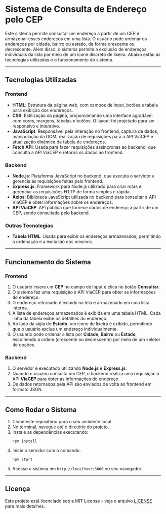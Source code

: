# Sistema de Consulta de Endereço pelo CEP

Este sistema permite consultar um endereço a partir de um CEP e armazenar esses endereços em uma lista. O usuário pode ordenar os endereços por cidade, bairro ou estado, de forma crescente ou decrescente. Além disso, o sistema permite a exclusão de endereços individuais da lista por meio de um ícone discreto de lixeira. Abaixo estão as tecnologias utilizadas e o funcionamento do sistema.

---

## Tecnologias Utilizadas

### **Frontend**
- **HTML**: Estrutura da página web, com campos de input, botões e tabela para exibição dos endereços.
- **CSS**: Estilização da página, proporcionando uma interface agradável com cores, margens, tabelas e botões. O layout foi projetado para ser responsivo e interativo.
- **JavaScript**: Responsável pela interação no frontend, captura de dados, manipulação da DOM, realização de requisições para a API ViaCEP e atualização dinâmica da tabela de endereços.
- **Fetch API**: Usada para fazer requisições assíncronas ao backend, que consulta a API ViaCEP e retorna os dados ao frontend.

### **Backend**
- **Node.js**: Plataforma JavaScript no backend, que executa o servidor e gerencia as requisições feitas pelo frontend.
- **Express.js**: Framework para Node.js utilizado para criar rotas e gerenciar as requisições HTTP de forma simples e rápida.
- **Axios**: Biblioteca JavaScript utilizada no backend para consultar a API ViaCEP e obter informações sobre os endereços.
- **API ViaCEP**: API pública que fornece dados de endereço a partir de um CEP, sendo consultada pelo backend.

### **Outras Tecnologias**
- **Tabela HTML**: Usada para exibir os endereços armazenados, permitindo a ordenação e a exclusão dos mesmos.

---

## Funcionamento do Sistema

### **Frontend**
1. O usuário insere um **CEP** no campo de input e clica no botão **Consultar**.
2. O sistema faz uma requisição à API ViaCEP para obter as informações do endereço.
3. O endereço retornado é exibido na tela e armazenado em uma lista interna.
4. A lista de endereços armazenados é exibida em uma tabela HTML. Cada linha da tabela exibe os detalhes do endereço.
5. Ao lado da sigla do **Estado**, um ícone de lixeira é exibido, permitindo que o usuário exclua um endereço individualmente.
6. O usuário pode ordenar a lista por **Cidade**, **Bairro** ou **Estado**, escolhendo a ordem (crescente ou decrescente) por meio de um seletor de opções.

### **Backend**
1. O servidor é executado utilizando **Node.js** e **Express.js**.
2. Quando o usuário consulta um CEP, o backend realiza uma requisição à API **ViaCEP** para obter as informações do endereço.
3. Os dados retornados pela API são enviados de volta ao frontend em formato JSON.

---

## Como Rodar o Sistema

1. Clone este repositório para o seu ambiente local.
2. No terminal, navegue até o diretório do projeto.
3. Instale as dependências executando:
   ```
   npm install
   ```
4. Inicie o servidor com o comando:
   ```
   npm start
   ```
5. Acesse o sistema em `http://localhost:3000` no seu navegador.  

---

## Licença

Este projeto está licenciado sob a MIT License - veja o arquivo [LICENSE](LICENSE) para mais detalhes.
```